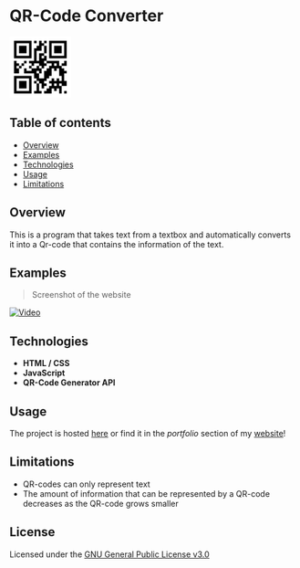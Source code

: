 # QR-Code Converter
![](styles/favicon.PNG)

## Table of contents
* [Overview](#overview)
* [Examples](#examples)
* [Technologies](#technologies)
* [Usage](#usage)
* [Limitations](#limitations)

## Overview
This is a program that takes text from a textbox and automatically converts it into a Qr-code that contains the information of the text.

## Examples

> Screenshot of the website

[![Video](.pictures/qr-code-generator "Visit the website!")](https://alex0blackwell.github.io/pages/qrCode/index.html)

## Technologies
- **HTML / CSS**
- **JavaScript**
- **QR-Code Generator API**

## Usage
The project is hosted [here](https://alex0blackwell.github.io/pages/qrCode/index.html) or find it in the *portfolio* section of my [website](https://alex0blackwell.github.io/)!

## Limitations
- QR-codes can only represent text
- The amount of information that can be represented by a QR-code decreases as the QR-code grows smaller

## License
Licensed under the [GNU General Public License v3.0](LICENSE)
